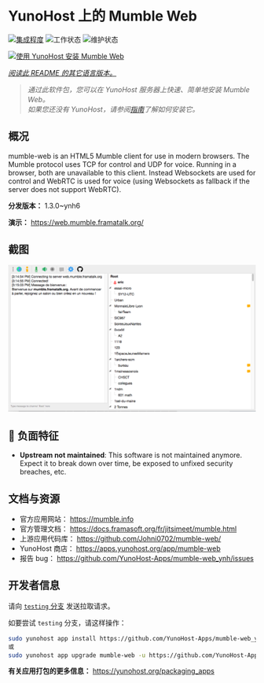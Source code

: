 <!--
注意：此 README 由 <https://github.com/YunoHost/apps/tree/master/tools/readme_generator> 自动生成
请勿手动编辑。
-->

# YunoHost 上的 Mumble Web

[![集成程度](https://dash.yunohost.org/integration/mumble-web.svg)](https://dash.yunohost.org/appci/app/mumble-web) ![工作状态](https://ci-apps.yunohost.org/ci/badges/mumble-web.status.svg) ![维护状态](https://ci-apps.yunohost.org/ci/badges/mumble-web.maintain.svg)

[![使用 YunoHost 安装 Mumble Web](https://install-app.yunohost.org/install-with-yunohost.svg)](https://install-app.yunohost.org/?app=mumble-web)

*[阅读此 README 的其它语言版本。](./ALL_README.md)*

> *通过此软件包，您可以在 YunoHost 服务器上快速、简单地安装 Mumble Web。*  
> *如果您还没有 YunoHost，请参阅[指南](https://yunohost.org/install)了解如何安装它。*

## 概况

mumble-web is an HTML5 Mumble client for use in modern browsers.
The Mumble protocol uses TCP for control and UDP for voice. Running in a browser, both are unavailable to this client. Instead Websockets are used for control and WebRTC is used for voice (using Websockets as fallback if the server does not support WebRTC).

**分发版本：** 1.3.0~ynh6

**演示：** <https://web.mumble.framatalk.org/>

## 截图

![Mumble Web 的截图](./doc/screenshots/screenshot.png)

## :red_circle: 负面特征

- **Upstream not maintained**: This software is not maintained anymore. Expect it to break down over time, be exposed to unfixed security breaches, etc.

## 文档与资源

- 官方应用网站： <https://mumble.info>
- 官方管理文档： <https://docs.framasoft.org/fr/jitsimeet/mumble.html>
- 上游应用代码库： <https://github.com/Johni0702/mumble-web/>
- YunoHost 商店： <https://apps.yunohost.org/app/mumble-web>
- 报告 bug： <https://github.com/YunoHost-Apps/mumble-web_ynh/issues>

## 开发者信息

请向 [`testing` 分支](https://github.com/YunoHost-Apps/mumble-web_ynh/tree/testing) 发送拉取请求。

如要尝试 `testing` 分支，请这样操作：

```bash
sudo yunohost app install https://github.com/YunoHost-Apps/mumble-web_ynh/tree/testing --debug
或
sudo yunohost app upgrade mumble-web -u https://github.com/YunoHost-Apps/mumble-web_ynh/tree/testing --debug
```

**有关应用打包的更多信息：** <https://yunohost.org/packaging_apps>
